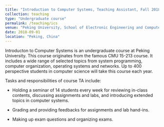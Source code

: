 ```yaml
---
title: "Introduction to Computer Systems, Teaching Assistant, Fall 2018"
collection: teaching
type: "Undergraduate course"
permalink: /teaching/ics
venue: "Peking University, School of Electronic Engineering and Computer Science"
date: 2018-09-01
location: "Peking, China"
---
```


Introducton to Computer Systems is an undergraduate course at Peking University. This course originates from the famous CMU 15-213 course. It includes a wide range of selected topics from system programming, computer organization, operating systems and networks. Up to 400 perspective students in computer science will take this course each year.

Tasks and responsibilities of course TA include:

* Holding a seminar of 14 students every week for reviewing in-class contents, discussing assignments and labs, and introducing extended topics in computer systems.

* Grading and providing feedbacks for assignments and lab hand-ins.

* Making up exam questions and organizing exams.
